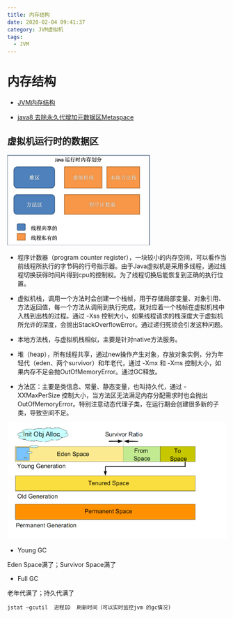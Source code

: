 ```yaml
---
title: 内存结构
date: 2020-02-04 09:41:37
category: JVM虚拟机
tags: 
  - JVM
---
```


# 内存结构

- [JVM内存结构](https://mp.weixin.qq.com/s/li3ISdodGu2EK_Fo_4NJPA)

- [java8 去除永久代增加元数据区Metaspace](https://www.cnblogs.com/paddix/p/5309550.html)

## 虚拟机运行时的数据区

![jvm-memory](/images/JVM内存结构/jvm-memory.jpg)

- 程序计数器（program counter register），一块较小的内存空间，可以看作当前线程所执行的字节码的行号指示器。由于Java虚拟机是采用多线程，通过线程切换获得时间片得到cpu的控制权。为了线程切换后能恢复到正确的执行位置。

- 虚拟机栈，调用一个方法时会创建一个栈帧，用于存储局部变量、对象引用、方法返回值，每一个方法从调用到执行完成，就对应着一个栈帧在虚拟机栈中入栈到出栈的过程。通过 -Xss 控制大小，如果线程请求的栈深度大于虚拟机所允许的深度，会抛出StackOverflowError。通过递归死锁会引发这种问题。

- 本地方法栈，与虚拟机栈相似，主要是针对native方法服务。

- 堆（heap），所有线程共享，通过new操作产生对象，存放对象实例，分为年轻代（eden、两个survivor）和年老代，通过 -Xmx 和 -Xms 控制大小，如果内存不足会抛OutOfMemoryError。通过GC释放。

- 方法区：主要是类信息、常量、静态变量，也叫持久代，通过 -XXMaxPerSize 控制大小，当方法区无法满足内存分配需求时也会抛出 OutOfMemoryError。特别注意动态代理子类，在运行期会创建很多新的子类，导致空间不足。

![gc-memory](/images/JVM内存结构/gc-memory.jpg)

- Young GC

Eden Space满了；Survivor Space满了

- Full GC

老年代满了；持久代满了

`jstat –gcutil  进程ID  刷新时间（可以实时监控jvm 的gc情况)`